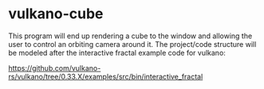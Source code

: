 # vulkano-cube
This program will end up rendering a cube to the window and allowing the user to control an
orbiting camera around it. The project/code structure will be modeled after the interactive
fractal example code for vulkano:

https://github.com/vulkano-rs/vulkano/tree/0.33.X/examples/src/bin/interactive_fractal
